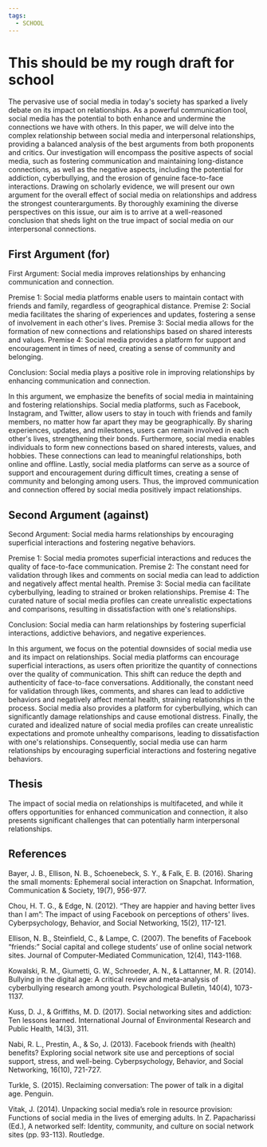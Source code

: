 ```yaml
---
tags:
  - SCHOOL
---
```


# This should be my rough draft for school

The pervasive use of social media in today's society has sparked a lively debate on its impact on relationships. As a powerful communication tool, social media has the potential to both enhance and undermine the connections we have with others. In this paper, we will delve into the complex relationship between social media and interpersonal relationships, providing a balanced analysis of the best arguments from both proponents and critics. Our investigation will encompass the positive aspects of social media, such as fostering communication and maintaining long-distance connections, as well as the negative aspects, including the potential for addiction, cyberbullying, and the erosion of genuine face-to-face interactions. Drawing on scholarly evidence, we will present our own argument for the overall effect of social media on relationships and address the strongest counterarguments. By thoroughly examining the diverse perspectives on this issue, our aim is to arrive at a well-reasoned conclusion that sheds light on the true impact of social media on our interpersonal connections.

## First Argument (for)

First Argument: Social media improves relationships by enhancing communication and connection.

Premise 1: Social media platforms enable users to maintain contact with friends and family, regardless of geographical distance.
Premise 2: Social media facilitates the sharing of experiences and updates, fostering a sense of involvement in each other's lives.
Premise 3: Social media allows for the formation of new connections and relationships based on shared interests and values.
Premise 4: Social media provides a platform for support and encouragement in times of need, creating a sense of community and belonging.

Conclusion: Social media plays a positive role in improving relationships by enhancing communication and connection.

In this argument, we emphasize the benefits of social media in maintaining and fostering relationships. Social media platforms, such as Facebook, Instagram, and Twitter, allow users to stay in touch with friends and family members, no matter how far apart they may be geographically. By sharing experiences, updates, and milestones, users can remain involved in each other's lives, strengthening their bonds. Furthermore, social media enables individuals to form new connections based on shared interests, values, and hobbies. These connections can lead to meaningful relationships, both online and offline. Lastly, social media platforms can serve as a source of support and encouragement during difficult times, creating a sense of community and belonging among users. Thus, the improved communication and connection offered by social media positively impact relationships.

## Second Argument (against)

Second Argument: Social media harms relationships by encouraging superficial interactions and fostering negative behaviors.

Premise 1: Social media promotes superficial interactions and reduces the quality of face-to-face communication.
Premise 2: The constant need for validation through likes and comments on social media can lead to addiction and negatively affect mental health.
Premise 3: Social media can facilitate cyberbullying, leading to strained or broken relationships.
Premise 4: The curated nature of social media profiles can create unrealistic expectations and comparisons, resulting in dissatisfaction with one's relationships.

Conclusion: Social media can harm relationships by fostering superficial interactions, addictive behaviors, and negative experiences.

In this argument, we focus on the potential downsides of social media use and its impact on relationships. Social media platforms can encourage superficial interactions, as users often prioritize the quantity of connections over the quality of communication. This shift can reduce the depth and authenticity of face-to-face conversations. Additionally, the constant need for validation through likes, comments, and shares can lead to addictive behaviors and negatively affect mental health, straining relationships in the process. Social media also provides a platform for cyberbullying, which can significantly damage relationships and cause emotional distress. Finally, the curated and idealized nature of social media profiles can create unrealistic expectations and promote unhealthy comparisons, leading to dissatisfaction with one's relationships. Consequently, social media use can harm relationships by encouraging superficial interactions and fostering negative behaviors.

## Thesis

The impact of social media on relationships is multifaceted, and while it offers opportunities for enhanced communication and connection, it also presents significant challenges that can potentially harm interpersonal relationships.


## References

Bayer, J. B., Ellison, N. B., Schoenebeck, S. Y., & Falk, E. B. (2016). Sharing the small moments: Ephemeral social interaction on Snapchat. Information, Communication & Society, 19(7), 956-977.

Chou, H. T. G., & Edge, N. (2012). “They are happier and having better lives than I am”: The impact of using Facebook on perceptions of others' lives. Cyberpsychology, Behavior, and Social Networking, 15(2), 117-121.

Ellison, N. B., Steinfield, C., & Lampe, C. (2007). The benefits of Facebook “friends:” Social capital and college students’ use of online social network sites. Journal of Computer-Mediated Communication, 12(4), 1143-1168.

Kowalski, R. M., Giumetti, G. W., Schroeder, A. N., & Lattanner, M. R. (2014). Bullying in the digital age: A critical review and meta-analysis of cyberbullying research among youth. Psychological Bulletin, 140(4), 1073-1137.

Kuss, D. J., & Griffiths, M. D. (2017). Social networking sites and addiction: Ten lessons learned. International Journal of Environmental Research and Public Health, 14(3), 311.

Nabi, R. L., Prestin, A., & So, J. (2013). Facebook friends with (health) benefits? Exploring social network site use and perceptions of social support, stress, and well-being. Cyberpsychology, Behavior, and Social Networking, 16(10), 721-727.

Turkle, S. (2015). Reclaiming conversation: The power of talk in a digital age. Penguin.

Vitak, J. (2014). Unpacking social media’s role in resource provision: Functions of social media in the lives of emerging adults. In Z. Papacharissi (Ed.), A networked self: Identity, community, and culture on social network sites (pp. 93-113). Routledge.
